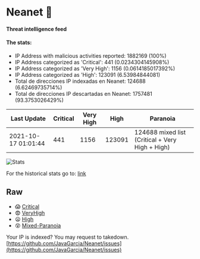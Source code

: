 # Neanet :hocho:
#### Threat intelligence feed
#### The stats:

- IP Address with malicious activities reported: 1882169 (100%)
- IP Address categorized as 'Critical':  441 (0.0234304145908%)
- IP Address categorized as 'Very High':  1156 (0.0614185017392%)
- IP Address categorized as 'High':  123091 (6.53984844081)
- Total de direcciones IP indexadas en Neanet:  124688 (6.62469735714%)
- Total de direcciones IP descartadas en Neanet:  1757481 (93.3753026429%)

| Last Update | Critical | Very High | High | Paranoia |
| --- | --- | --- | --- | --- |
| 2021-10-17 01:01:44 | 441 | 1156 | 123091 | 124688 mixed list (Critical + Very High + High)|

![Stats](https://docs.google.com/spreadsheets/d/e/2PACX-1vSnaNMIXVabIpDJjufMlzH7poXnshF3mgd8Is1g9ytUEzVsP5my4Trn8f-xkoLLQ38xpL3HtmUexLo6/pubchart?oid=501124687&format=image)

For the historical stats go to: [link](/stats.csv)
## Raw
- :scream: [Critical](https://raw.githubusercontent.com/JavaGarcia/Neanet/master/blacklists/neanet_critical.txt)
- :fearful: [VeryHigh](https://raw.githubusercontent.com/JavaGarcia/Neanet/master/blacklists/neanet_veryHigh.txtt)
- :frowning: [High](https://raw.githubusercontent.com/JavaGarcia/Neanet/master/blacklists/neanet_high.txt)
- :dizzy_face: [Mixed-Paranoia](https://raw.githubusercontent.com/JavaGarcia/Neanet/master/blacklists/neanet_all.txt)


Your IP is indexed? You may request to takedown. [https://github.com/JavaGarcia/Neanet/issues](https://github.com/JavaGarcia/Neanet/issues)






































































































































































































































































































































































































































































































































































































































































































































































































































































































































































































































































































































































































































































































































































































































































































































































































































































































































































































































































































































































































































































































































































































































































































































































































































































































































































































































































































































































































































































































































































































































































































































































































































































































































































































































































































































































































































































































































































































































































































































































































































































































































































































































































































































































































































































































































































































































































































































































































































































































































































































































































































































































































































































































































































































































































































































































































































































































































































































































































































































































































































































































































































































































































































































































































































































































































































































































































































































































































































































































































































































































































































































































































































































































































































































































































































































































































































































































































































































































































































































































































































































































































































































































































































































































































































































































































































































































































































































































































































































































































































































































































































































































































































































































































































































































































































































































































































































































































